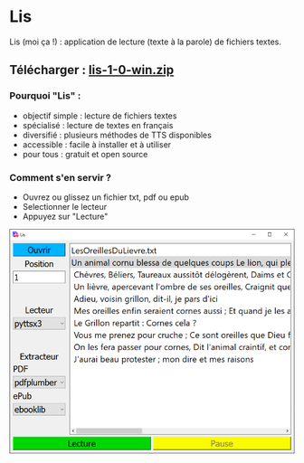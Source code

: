 # Lis
Lis (moi ça !) : application de lecture (texte à la parole) de fichiers textes.

## Télécharger : [lis-1-0-win.zip](https://github.com/Cyril-Meyer/Lis/releases/download/v1.0/lis-1-0-win.zip)


### Pourquoi "Lis" :
* objectif simple : lecture de fichiers textes
* spécialisé : lecture de textes en français
* diversifié : plusieurs méthodes de TTS disponibles
* accessible : facile à installer et à utiliser
* pour tous : gratuit et open source

### Comment s'en servir ?

* Ouvrez ou glissez un fichier txt, pdf ou epub
* Selectionner le lecteur
* Appuyez sur "Lecture"

![screenshot](media/screenshot.png)
